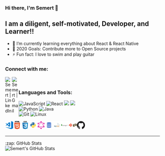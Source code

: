 ### Hi there, I'm Semert 👋

## I am a diligent, self-motivated, Developer, and Learner!!

- 🌱 I’m currently learning everything about React & React Native
- 🥅 2020 Goals: Contribute more to Open Source projects
- ⚡ Fun fact: I love to swim and play guitar

### Connect with me:

[<img align="left" alt="Semert | LinkedIn" width="22px" src="https://cdn.jsdelivr.net/npm/simple-icons@v3/icons/linkedin.svg" />][linkedin]
[<img align="left" alt="Semert | Gmail" width="22px" src="https://cdn.jsdelivr.net/npm/simple-icons@v3/icons/gmail.svg" />][gmail]

<br />

### Languages and Tools:

![JavaScript](https://img.shields.io/badge/-JavaScript-00bd26?style=flat&logo=JavaScript)
![React](https://img.shields.io/badge/-React-00bd26?style=flat&logo=react)
<img src="https://img.shields.io/badge/node.js%20-%030303.svg?&style=flat&logo=node.js&logoColor=black"/>
<img src ="https://img.shields.io/badge/MongoDB-%030303.svg?&style=flat&logo=mongodb&logoColor=black"/>
<br/>
![Python](https://img.shields.io/badge/-Python-00bd26?style=flat&logo=Python)
![Java](https://img.shields.io/badge/-Java-00bd26?style=flat&logo=Java)
<br/>
![Git](https://img.shields.io/badge/-Git-333333?style=flat&logo=Git)
![Linux](https://img.shields.io/badge/-Linux-333333?style=flat&logo=Linux)
<br/>

<img align="left" alt="Visual Studio Code" width="26px" src="https://raw.githubusercontent.com/github/explore/80688e429a7d4ef2fca1e82350fe8e3517d3494d/topics/visual-studio-code/visual-studio-code.png" />
<img align="left" alt="HTML5" width="26px" src="https://raw.githubusercontent.com/github/explore/80688e429a7d4ef2fca1e82350fe8e3517d3494d/topics/html/html.png" />
<img align="left" alt="CSS3" width="26px" src="https://raw.githubusercontent.com/github/explore/80688e429a7d4ef2fca1e82350fe8e3517d3494d/topics/css/css.png" />

<img align="left" alt="Terminal" width="26px" src="https://raw.githubusercontent.com/github/explore/80688e429a7d4ef2fca1e82350fe8e3517d3494d/topics/python/python.png" />
<img align="left" alt="GraphQL" width="26px" src="https://raw.githubusercontent.com/github/explore/80688e429a7d4ef2fca1e82350fe8e3517d3494d/topics/graphql/graphql.png" />
<img align="left" alt="SQL" width="26px" src="https://raw.githubusercontent.com/github/explore/80688e429a7d4ef2fca1e82350fe8e3517d3494d/topics/sql/sql.png" />
<img align="left" alt="MySQL" width="26px" src="https://raw.githubusercontent.com/github/explore/80688e429a7d4ef2fca1e82350fe8e3517d3494d/topics/mysql/mysql.png" />
<img align="left" alt="MongoDB" width="26px" src="https://raw.githubusercontent.com/github/explore/80688e429a7d4ef2fca1e82350fe8e3517d3494d/topics/mongodb/mongodb.png" />
<img align="left" alt="Git" width="26px" src="https://raw.githubusercontent.com/github/explore/80688e429a7d4ef2fca1e82350fe8e3517d3494d/topics/git/git.png" />
<img align="left" alt="GitHub" width="26px" src="https://raw.githubusercontent.com/github/explore/78df643247d429f6cc873026c0622819ad797942/topics/github/github.png" />

<br />
<br />

<hr/>
  <summary>:zap: GitHub Stats</summary>

<img align="left" alt="Semert's GitHub Stats" src="https://github-readme-stats.codestackr.vercel.app/api?username=Semert&show_icons=true&title_color=1e8449&icon_color=229954&hide_border=true" />

[linkedin]: https://www.linkedin.com/in/mert-efe/
[gmail]: mailto:semert2121@gmail.com
